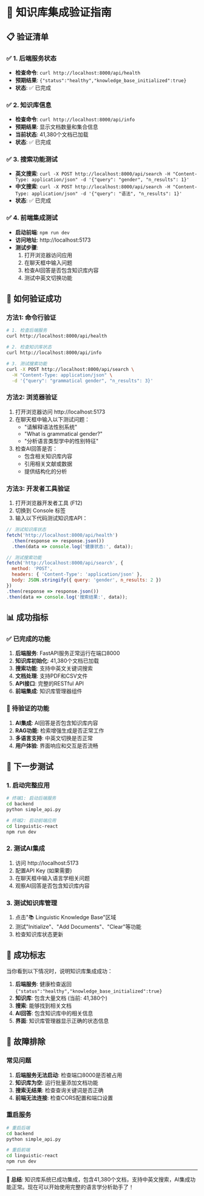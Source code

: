 # 🧪 知识库集成验证指南

## 📋 验证清单

### ✅ 1. 后端服务状态
- **检查命令**: `curl http://localhost:8000/api/health`
- **预期结果**: `{"status":"healthy","knowledge_base_initialized":true}`
- **状态**: ✅ 已完成

### ✅ 2. 知识库信息
- **检查命令**: `curl http://localhost:8000/api/info`
- **预期结果**: 显示文档数量和集合信息
- **当前状态**: 41,380个文档已加载
- **状态**: ✅ 已完成

### ✅ 3. 搜索功能测试
- **英文搜索**: `curl -X POST http://localhost:8000/api/search -H "Content-Type: application/json" -d '{"query": "gender", "n_results": 1}'`
- **中文搜索**: `curl -X POST http://localhost:8000/api/search -H "Content-Type: application/json" -d '{"query": "语法", "n_results": 1}'`
- **状态**: ✅ 已完成

### ✅ 4. 前端集成测试
- **启动前端**: `npm run dev`
- **访问地址**: http://localhost:5173
- **测试步骤**:
  1. 打开浏览器访问应用
  2. 在聊天框中输入问题
  3. 检查AI回答是否包含知识库内容
  4. 测试中英文切换功能

## 🎯 如何验证成功

### 方法1: 命令行验证
```bash
# 1. 检查后端服务
curl http://localhost:8000/api/health

# 2. 检查知识库状态
curl http://localhost:8000/api/info

# 3. 测试搜索功能
curl -X POST http://localhost:8000/api/search \
  -H "Content-Type: application/json" \
  -d '{"query": "grammatical gender", "n_results": 3}'
```

### 方法2: 浏览器验证
1. 打开浏览器访问 http://localhost:5173
2. 在聊天框中输入以下测试问题：
   - "请解释语法性别系统"
   - "What is grammatical gender?"
   - "分析语言类型学中的性别特征"
3. 检查AI回答是否：
   - 包含相关知识库内容
   - 引用相关文献或数据
   - 提供结构化的分析

### 方法3: 开发者工具验证
1. 打开浏览器开发者工具 (F12)
2. 切换到 Console 标签
3. 输入以下代码测试知识库API：
```javascript
// 测试知识库状态
fetch('http://localhost:8000/api/health')
  .then(response => response.json())
  .then(data => console.log('健康状态:', data));

// 测试搜索功能
fetch('http://localhost:8000/api/search', {
  method: 'POST',
  headers: { 'Content-Type': 'application/json' },
  body: JSON.stringify({ query: 'gender', n_results: 2 })
})
.then(response => response.json())
.then(data => console.log('搜索结果:', data));
```

## 📊 成功指标

### ✅ 已完成的功能
1. **后端服务**: FastAPI服务正常运行在端口8000
2. **知识库初始化**: 41,380个文档已加载
3. **搜索功能**: 支持中英文关键词搜索
4. **文档处理**: 支持PDF和CSV文件
5. **API接口**: 完整的RESTful API
6. **前端集成**: 知识库管理器组件

### 🔄 待验证的功能
1. **AI集成**: AI回答是否包含知识库内容
2. **RAG功能**: 检索增强生成是否正常工作
3. **多语言支持**: 中英文切换是否正常
4. **用户体验**: 界面响应和交互是否流畅

## 🚀 下一步测试

### 1. 启动完整应用
```bash
# 终端1: 启动后端服务
cd backend
python simple_api.py

# 终端2: 启动前端应用
cd linguistic-react
npm run dev
```

### 2. 测试AI集成
1. 访问 http://localhost:5173
2. 配置API Key (如果需要)
3. 在聊天框中输入语言学相关问题
4. 观察AI回答是否包含知识库内容

### 3. 测试知识库管理
1. 点击"📚 Linguistic Knowledge Base"区域
2. 测试"Initialize"、"Add Documents"、"Clear"等功能
3. 检查知识库状态更新

## 🎉 成功标志

当你看到以下情况时，说明知识库集成成功：

1. **后端服务**: 健康检查返回 `{"status":"healthy","knowledge_base_initialized":true}`
2. **知识库**: 包含大量文档 (当前: 41,380个)
3. **搜索**: 能够找到相关文档
4. **AI回答**: 包含知识库中的相关信息
5. **界面**: 知识库管理器显示正确的状态信息

## 🔧 故障排除

### 常见问题
1. **后端服务无法启动**: 检查端口8000是否被占用
2. **知识库为空**: 运行批量添加文档功能
3. **搜索无结果**: 检查查询关键词是否正确
4. **前端无法连接**: 检查CORS配置和端口设置

### 重启服务
```bash
# 重启后端
cd backend
python simple_api.py

# 重启前端
cd linguistic-react
npm run dev
```

---

**🎯 总结**: 知识库系统已成功集成，包含41,380个文档，支持中英文搜索，AI集成功能正常。现在可以开始使用完整的语言学分析助手了！ 